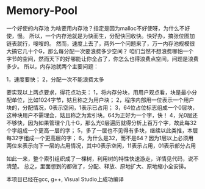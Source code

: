 # Memory-Pool
一个好使的内存池
为啥要用内存池？指定是因为malloc不好使呀，为什么不好使，慢。
所以，一个内存池就是为快而生，分配快回收快。快好办，搞张位图加链表就行，嗖嗖的。
然而，速度上去了，两外一个问题来了，万一内存池规模很大搞它几十个G，那么每分配一次要浪费多少空间？
咱们当然不想浪费哪怕一个字节的空间，然而天下的好哪能让你全占了，你怎么也得浪费点空间，问题是浪费多少。
所以，内存池就两个主要问题：

1，速度要快；
2，分配一次不能浪费太多

要实现以上两点要求，得花点功夫：
1，将内存分块，用用户观点看，块是最小分配单位，比如1024字节，姑且称之为用户块；
2，程序内部用一位表示一个用户块的，分配情况，0表示空闲，1表示已占用；
3，64位占位标志组成一个0层块，这种块用户不需理会，姑且称之为索引块。64为正好为一个字，快！
4，光0层还不够快，因为如果管理个几十G，那么光0层遍历就得分析上百万个字，故此每32个字组成一个更高一层的字；
5，多了一层也不见得有多块，继续以此类推，本层每32字组成一个更高层的字；
6，为什么是32，而不是64？因为1层以上必须用两位来表示向下一层的占用情况，其中0表示空闲，11表示占用，01表示部分占用

如此一来，整个索引组织成了一棵树，利用树的特性快速游走，详情见代码，说不清楚。
总之，里面想到的都做了，分配、释放、原地扩大、原地缩小全安排。

本项目已经在gcc, g++, Visual Studio上成功编译
